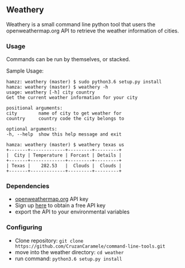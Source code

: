## Weathery

Weathery is a small command line python tool that users the openweathermap.org API to retrieve the weather information of cities.

### Usage

Commands can be run by themselves, or stacked.

Sample Usage:

    hamzz: weathery (master) $ sudo python3.6 setup.py install 
    hamza: weathery (master) $ weathery -h
    usage: weathery [-h] city country
    Get the current weather information for your city

    positional arguments:
    city        name of city to get weather for
    country     country code the city belongs to

    optional arguments:
    -h, --help  show this help message and exit

    hamza: weathery (master) $ weathery texas us
    +-------+-------------+---------+---------+
    |  City | Temperature | Forcast | Details |
    +-------+-------------+---------+---------+
    | Texas |    282.53   |  Clouds |  Clouds |
    +-------+-------------+---------+---------+


### Dependencies

- [openweathermap.org](https://openweathermap.org) API key 
- Sign up [here](https://home.openweathermap.org/users/sign_up) to obtain a free API key
- export the API to your environmental variables

### Configuring
- Clone repository: ``git clone https://github.com/CruzanCaramele/command-line-tools.git``
- move into the weather directory: ``cd weather``
- run command: ``python3.6 setup.py install``

